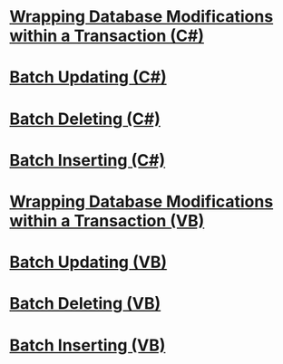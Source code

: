 # [Wrapping Database Modifications within a Transaction (C#)](wrapping-database-modifications-within-a-transaction-cs.md)
# [Batch Updating (C#)](batch-updating-cs.md)
# [Batch Deleting (C#)](batch-deleting-cs.md)
# [Batch Inserting (C#)](batch-inserting-cs.md)
# [Wrapping Database Modifications within a Transaction (VB)](wrapping-database-modifications-within-a-transaction-vb.md)
# [Batch Updating (VB)](batch-updating-vb.md)
# [Batch Deleting (VB)](batch-deleting-vb.md)
# [Batch Inserting (VB)](batch-inserting-vb.md)
